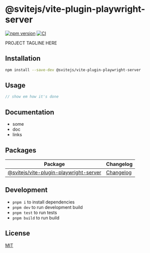 # @svitejs/vite-plugin-playwright-server

[![npm version](https://img.shields.io/npm/v/@svitejs/vite-plugin-playwright-server)](https://www.npmjs.com/package/@svitejs/vite-plugin-playwright-server)
[![CI](https://github.com/svitejs/vite-plugin-playwright-server/actions/workflows/ci.yml/badge.svg)](https://github.com/svitejs/vite-plugin-playwright-server/actions/workflows/ci.yml)

PROJECT TAGLINE HERE

## Installation

```bash
npm install --save-dev @svitejs/vite-plugin-playwright-server
```

## Usage

```js
// show em how it's done
```

## Documentation

- some
- doc
- links

## Packages

| Package                                                                          | Changelog                                                        |
| -------------------------------------------------------------------------------- | ---------------------------------------------------------------- |
| [@svitejs/vite-plugin-playwright-server](packages/vite-plugin-playwright-server) | [Changelog](packages/vite-plugin-playwright-server/CHANGELOG.md) |

## Development

- `pnpm i` to install dependencies
- `pnpm dev` to run development build
- `pnpm test` to run tests
- `pnpm build` to run build

## License

[MIT](./LICENSE)
